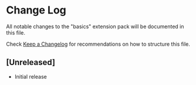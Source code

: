 # Change Log

All notable changes to the "basics" extension pack will be documented in this file.

Check [Keep a Changelog](http://keepachangelog.com/) for recommendations on how to structure this file.

## [Unreleased]

- Initial release
